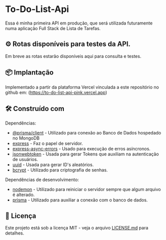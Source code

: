 # To-Do-List-Api

Essa é minha primeira API em produção, que será utilizada futuramente numa aplicação Full Stack de Lista de Tarefas.

## ⚙️ Rotas disponíveis para testes da API.

Em breve as rotas estarão disponíveis aqui para consulta e testes.


## 📦 Implantação

Implementado a partir da plataforma Vercel vinculada a este repositório no github em: (https://to-do-list-api-pink.vercel.app)

## 🛠️ Construído com

Dependências:

* [@prisma/client](https://www.npmjs.com/package/@prisma/client) - Utilizado para conexão ao Banco de Dados hospedado no MongoDB
* [express](https://www.npmjs.com/package/express) - Faz o papel de servidor.
* [express-async-errors](https://www.npmjs.com/package/express-async-errors) - Usado para execução de erros asíncronos.
* [jsonwebtoken](https://www.npmjs.com/package/jsonwebtoken) - Usada para gerar Tokens que auxiliam na autenticação de usuários.
* [uuid](https://www.npmjs.com/package/uuid) - Usada para gerar ID's aleatórios.
* [bcrypt](https://www.npmjs.com/package/bcrypt) - Utilizado para criptografia de senhas.

Dependências de desenvolvimento: 

* [nodemon](https://www.npmjs.com/package/nodemon) - Utilizado para reiniciar o servidor sempre que algum arquivo é alterado.
* [prisma](https://www.npmjs.com/package/prisma) - Utilizado para auxiliar a conexão com o banco de dados.

## 📄 Licença

Este projeto está sob a licença MIT - veja o arquivo [LICENSE.md](https://github.com/NeemiasVieira/To-Do-List-API/blob/master/README.md) para detalhes.


